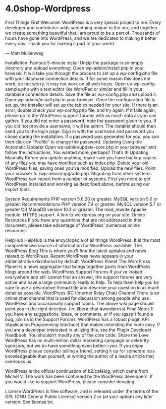 # 4.0shop-Wordpress


First Things First
Welcome. WordPress is a very special project to me. Every developer and contributor adds something unique to the mix, and together we create something beautiful that I am proud to be a part of. Thousands of hours have gone into WordPress, and we are dedicated to making it better every day. Thank you for making it part of your world.

— Matt Mullenweg

Installation: Famous 5-minute install
Unzip the package in an empty directory and upload everything.
Open wp-admin/install.php in your browser. It will take you through the process to set up a wp-config.php file with your database connection details.
If for some reason this does not work, do not worry. It may not work on all web hosts. Open up wp-config-sample.php with a text editor like WordPad or similar and fill in your database connection details.
Save the file as wp-config.php and upload it.
Open wp-admin/install.php in your browser.
Once the configuration file is set up, the installer will set up the tables needed for your site. If there is an error, double check your wp-config.php file, and try again. If it fails again, please go to the WordPress support forums with as much data as you can gather.
If you did not enter a password, note the password given to you. If you did not provide a username, it will be admin.
The installer should then send you to the login page. Sign in with the username and password you chose during the installation. If a password was generated for you, you can then click on “Profile” to change the password.
Updating
Using the Automatic Updater
Open wp-admin/update-core.php in your browser and follow the instructions.
You wanted more, perhaps? That’s it!
Updating Manually
Before you update anything, make sure you have backup copies of any files you may have modified such as index.php.
Delete your old WordPress files, saving ones you’ve modified.
Upload the new files.
Point your browser to /wp-admin/upgrade.php.
Migrating from other systems
WordPress can import from a number of systems. First you need to get WordPress installed and working as described above, before using our import tools.

System Requirements
PHP version 5.6.20 or greater.
MySQL version 5.0 or greater.
Recommendations
PHP version 7.4 or greater.
MySQL version 5.7 or greater OR MariaDB version 10.3 or greater.
The mod_rewrite Apache module.
HTTPS support.
A link to wordpress.org on your site.
Online Resources
If you have any questions that are not addressed in this document, please take advantage of WordPress’ numerous online resources:

HelpHub
HelpHub is the encyclopedia of all things WordPress. It is the most comprehensive source of information for WordPress available.
The WordPress Blog
This is where you’ll find the latest updates and news related to WordPress. Recent WordPress news appears in your administrative dashboard by default.
WordPress Planet
The WordPress Planet is a news aggregator that brings together posts from WordPress blogs around the web.
WordPress Support Forums
If you’ve looked everywhere and still cannot find an answer, the support forums are very active and have a large community ready to help. To help them help you be sure to use a descriptive thread title and describe your question in as much detail as possible.
WordPress IRC (Internet Relay Chat) Channel
There is an online chat channel that is used for discussion among people who use WordPress and occasionally support topics. The above wiki page should point you in the right direction. (irc.libera.chat #wordpress)
Final Notes
If you have any suggestions, ideas, or comments, or if you (gasp!) found a bug, join us in the Support Forums.
WordPress has a robust plugin API (Application Programming Interface) that makes extending the code easy. If you are a developer interested in utilizing this, see the Plugin Developer Handbook. You shouldn’t modify any of the core code.
Share the Love
WordPress has no multi-million dollar marketing campaign or celebrity sponsors, but we do have something even better—you. If you enjoy WordPress please consider telling a friend, setting it up for someone less knowledgeable than yourself, or writing the author of a media article that overlooks us.

WordPress is the official continuation of b2/cafélog, which came from Michel V. The work has been continued by the WordPress developers. If you would like to support WordPress, please consider donating.

License
WordPress is free software, and is released under the terms of the GPL (GNU General Public License) version 2 or (at your option) any later version. See license.txt.
